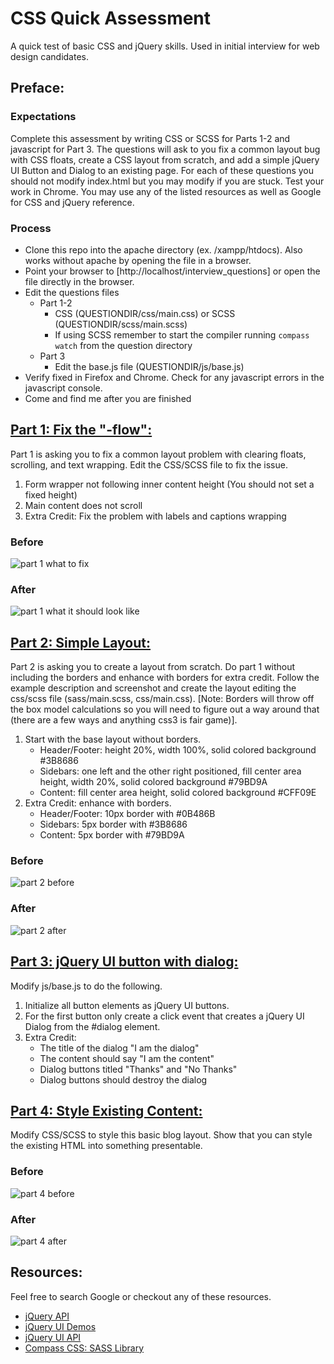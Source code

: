 CSS Quick Assessment
=============
A quick test of basic CSS and jQuery skills.  Used in initial interview for web design candidates.

Preface:
-------------------------------

### Expectations
Complete this assessment by writing CSS or SCSS for Parts 1-2 and javascript for Part 3.  The questions will ask to you fix a common layout bug with CSS floats, create a CSS layout from scratch, and add a simple jQuery UI Button and Dialog to an existing page.  For each of these questions you should not modify index.html but you may modify if you are stuck.  Test your work in Chrome.  You may use any of the listed resources as well as Google for CSS and jQuery reference.

### Process
- Clone this repo into the apache directory (ex. /xampp/htdocs).  Also works without apache by opening the file in a browser.
- Point your browser to [http://localhost/interview_questions] or open the file directly in the browser.
- Edit the questions files
    - Part 1-2
        - CSS (QUESTIONDIR/css/main.css) or SCSS (QUESTIONDIR/scss/main.scss)
        - If using SCSS remember to start the compiler running `compass watch` from the question directory
    - Part 3
        - Edit the base.js file (QUESTIONDIR/js/base.js)
- Verify fixed in Firefox and Chrome.  Check for any javascript errors in the javascript console.
- Come and find me after you are finished


[Part 1: Fix the "-flow":](http://localhost/interview_questions/1-fixlayout)
-------------------------------
Part 1 is asking you to fix a common layout problem with clearing floats, scrolling, and text wrapping.  Edit the CSS/SCSS file to fix the issue.

1. Form wrapper not following inner content height (You should not set a fixed height)
2. Main content does not scroll
3. Extra Credit: Fix the problem with labels and captions wrapping

### Before
![part 1 what to fix](https://raw.github.com/markyoung/interview_questions/master/readme-images/1-1.png)
### After
![part 1 what it should look like](https://raw.github.com/markyoung/interview_questions/master/readme-images/1-2.png)

[Part 2: Simple Layout:](http://localhost/interview_questions/2-simplelayout)
-------------------------------
Part 2 is asking you to create a layout from scratch.  Do part 1 without including the borders and enhance with borders for extra credit.  Follow the example description and screenshot and create the layout editing the css/scss file (sass/main.scss, css/main.css).  [Note: Borders will throw off the box model calculations so you will need to figure out a way around that (there are a few ways and anything css3 is fair game)].


1. Start with the base layout without borders.
    - Header/Footer: height 20%, width 100%, solid colored background #3B8686
    - Sidebars: one left and the other right positioned, fill center area height, width 20%, solid colored background #79BD9A
    - Content: fill center area height, solid colored background #CFF09E
2. Extra Credit: enhance with borders.
    - Header/Footer: 10px border with #0B486B
    - Sidebars: 5px border with #3B8686
    - Content: 5px border with #79BD9A

### Before
![part 2 before](https://raw.github.com/markyoung/interview_questions/master/readme-images/2-1.png)
### After
![part 2 after](https://raw.github.com/markyoung/interview_questions/master/readme-images/2-2.png)

[Part 3: jQuery UI button with dialog:](http://localhost/interview_questions/3-jquerybuttondialog)
-------------------------------
Modify js/base.js to do the following.

1. Initialize all button elements as jQuery UI buttons.
2. For the first button only create a click event that creates a jQuery UI Dialog from the #dialog element.
3. Extra Credit:
    - The title of the dialog "I am the dialog"
    - The content should say "I am the content"
    - Dialog buttons titled "Thanks" and "No Thanks"
    - Dialog buttons should destroy the dialog

[Part 4: Style Existing Content:](http://localhost/interview_questions/3-style-existing-content)
-------------------------------
Modify CSS/SCSS to style this basic blog layout.  Show that you can style the existing HTML into something presentable.


### Before
![part 4 before](https://raw.github.com/markyoung/interview_questions/master/readme-images/4-1.png)
### After
![part 4 after](https://raw.github.com/markyoung/interview_questions/master/readme-images/4-2.png)


Resources:
-------------------------------
Feel free to search Google or checkout any of these resources.
- [jQuery API](http://api.jquery.com/)
- [jQuery UI Demos](http://jqueryui.com/demos/)
- [jQuery UI API](http://api.jqueryui.com/)
- [Compass CSS: SASS Library](http://compass-style.org/reference/compass/)
